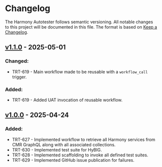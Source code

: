 # Changelog

The Harmony Autotester follows semantic versioning. All notable changes to this
project will be documented in this file. The format is based on [Keep a
Changelog](http://keepachangelog.com/en/1.0.0/).

## [v1.1.0] - 2025-05-01

### Changed:

- TRT-619 - Main workflow made to be reusable with a `workflow_call` trigger.

### Added:

- TRT-619 - Added UAT invocation of reusable workflow.

## [v1.0.0] - 2025-04-24

### Added:

- TRT-627 - Implemented workflow to retrieve all Harmony services from CMR GraphQL
  along with all associated collections.
- TRT-630 - Implemented test suite for HyBIG.
- TRT-628 - Implemented scaffolding to invoke all defined test suites.
- TRT-629 - Implemented GitHub issue publication for failures.

[Unreleased]: https://github.com/nasa/harmony-autotester/compare/1.1.0...HEAD
[v1.1.0]: https://github.com/nasa/harmony-autotester/releases/tag/1.1.0
[v1.0.0]: https://github.com/nasa/harmony-autotester/releases/tag/1.0.0
